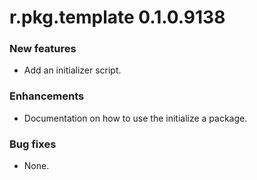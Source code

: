# r.pkg.template 0.1.0.9138

### New features

* Add an initializer script.

### Enhancements

* Documentation on how to use the initialize a package.

### Bug fixes

* None.